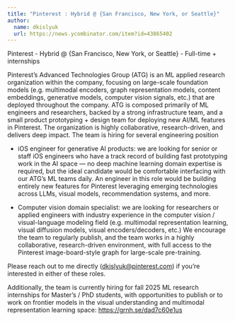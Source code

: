 ```yaml
---
title: "Pinterest : Hybrid @ {San Francisco, New York, or Seattle}"
author:
  name: dkislyuk
  url: https://news.ycombinator.com/item?id=43865402
---
```

Pinterest - Hybrid @ {San Francisco, New York, or Seattle} - Full-time + internships

Pinterest’s Advanced Technologies Group (ATG) is an ML applied research organization within the company, focusing on large-scale foundation models (e.g. multimodal encoders, graph representation models, content embeddings, generative models, computer vision signals, etc.) that are deployed throughout the company. ATG is composed primarily of ML engineers and researchers, backed by a strong infrastructure team, and a small product prototyping + design team for deploying new AI&#x2F;ML features in Pinterest. The organization is highly collaborative, research-driven, and delivers deep impact. The team is hiring for several engineering position

- iOS engineer for generative AI products: we are looking for senior or staff iOS engineers who have a track record of building fast prototyping work in the AI space — no deep machine learning domain expertise is required, but the ideal candidate would be comfortable interfacing with our ATG’s ML teams daily. An engineer in this role would be building entirely new features for Pinterest leveraging emerging technologies across LLMs, visual models, recommendation systems, and more.

- Computer vision domain specialist: we are looking for researchers or applied engineers with industry experience in the computer vision &#x2F; visual-language modeling field (e.g. multimodal representation learning, visual diffusion models, visual encoders&#x2F;decoders, etc.) We encourage the team to regularly publish, and the team works in a highly collaborative, research-driven environment, with full access to the Pinterest image-board-style graph for large-scale pre-training.

Please reach out to me directly (dkislyuk@pinterest.com) if you’re interested in either of these roles.

Additionally, the team is currently hiring for fall 2025 ML research internships for Master’s &#x2F; PhD students, with opportunities to publish or to work on frontier models in the visual understanding and multimodal representation learning space: <a href="https:&#x2F;&#x2F;grnh.se&#x2F;dad7c60e1us" rel="nofollow">https:&#x2F;&#x2F;grnh.se&#x2F;dad7c60e1us</a>
<JobApplication />
